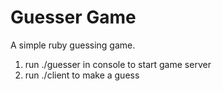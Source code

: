 Guesser Game
============

A simple ruby guessing game.

1. run ./guesser in console to start game server
2. run ./client to make a guess
